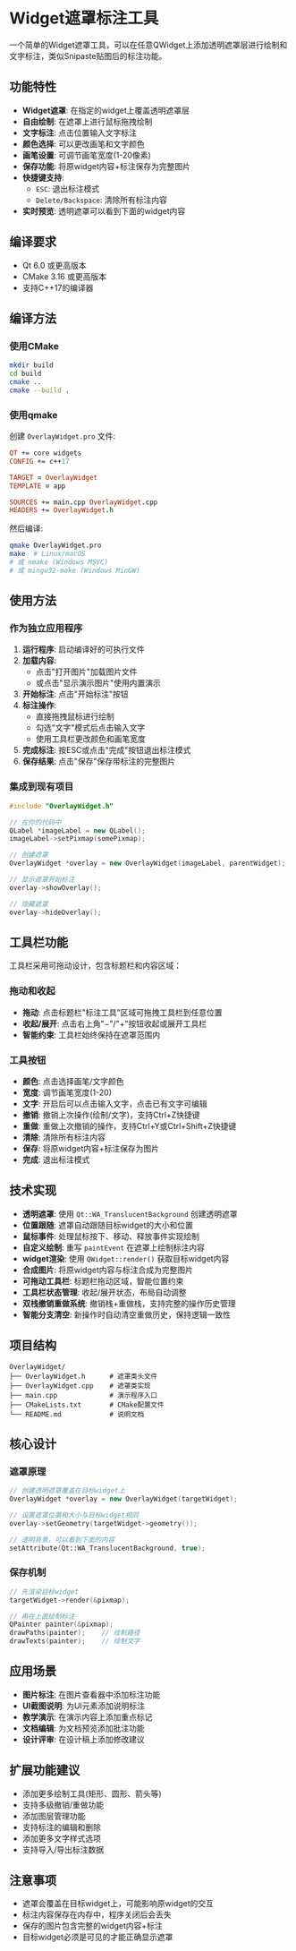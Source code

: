 # Widget遮罩标注工具

一个简单的Widget遮罩工具，可以在任意QWidget上添加透明遮罩层进行绘制和文字标注，类似Snipaste贴图后的标注功能。

## 功能特性

- **Widget遮罩**: 在指定的widget上覆盖透明遮罩层
- **自由绘制**: 在遮罩上进行鼠标拖拽绘制
- **文字标注**: 点击位置输入文字标注
- **颜色选择**: 可以更改画笔和文字颜色  
- **画笔设置**: 可调节画笔宽度(1-20像素)
- **保存功能**: 将原widget内容+标注保存为完整图片
- **快捷键支持**: 
  - `ESC`: 退出标注模式
  - `Delete/Backspace`: 清除所有标注内容
- **实时预览**: 透明遮罩可以看到下面的widget内容

## 编译要求

- Qt 6.0 或更高版本
- CMake 3.16 或更高版本  
- 支持C++17的编译器

## 编译方法

### 使用CMake

```bash
mkdir build
cd build
cmake ..
cmake --build .
```

### 使用qmake

创建 `OverlayWidget.pro` 文件:

```pro
QT += core widgets
CONFIG += c++17

TARGET = OverlayWidget
TEMPLATE = app

SOURCES += main.cpp OverlayWidget.cpp
HEADERS += OverlayWidget.h
```

然后编译:

```bash
qmake OverlayWidget.pro
make  # Linux/macOS
# 或 nmake (Windows MSVC)
# 或 mingw32-make (Windows MinGW)
```

## 使用方法

### 作为独立应用程序

1. **运行程序**: 启动编译好的可执行文件
2. **加载内容**: 
   - 点击"打开图片"加载图片文件
   - 或点击"显示演示图片"使用内置演示
3. **开始标注**: 点击"开始标注"按钮
4. **标注操作**:
   - 直接拖拽鼠标进行绘制
   - 勾选"文字"模式后点击输入文字
   - 使用工具栏更改颜色和画笔宽度
5. **完成标注**: 按ESC或点击"完成"按钮退出标注模式
6. **保存结果**: 点击"保存"保存带标注的完整图片

### 集成到现有项目

```cpp
#include "OverlayWidget.h"

// 在你的代码中
QLabel *imageLabel = new QLabel();
imageLabel->setPixmap(somePixmap);

// 创建遮罩
OverlayWidget *overlay = new OverlayWidget(imageLabel, parentWidget);

// 显示遮罩开始标注
overlay->showOverlay();

// 隐藏遮罩
overlay->hideOverlay();
```

## 工具栏功能

工具栏采用可拖动设计，包含标题栏和内容区域：

### 拖动和收起
- **拖动**: 点击标题栏"标注工具"区域可拖拽工具栏到任意位置
- **收起/展开**: 点击右上角"−"/"+"按钮收起或展开工具栏
- **智能约束**: 工具栏始终保持在遮罩范围内

### 工具按钮
- **颜色**: 点击选择画笔/文字颜色
- **宽度**: 调节画笔宽度(1-20)
- **文字**: 开启后可以点击输入文字，点击已有文字可编辑
- **撤销**: 撤销上次操作(绘制/文字)，支持Ctrl+Z快捷键
- **重做**: 重做上次撤销的操作，支持Ctrl+Y或Ctrl+Shift+Z快捷键
- **清除**: 清除所有标注内容
- **保存**: 将原widget内容+标注保存为图片
- **完成**: 退出标注模式

## 技术实现

- **透明遮罩**: 使用 `Qt::WA_TranslucentBackground` 创建透明遮罩
- **位置跟随**: 遮罩自动跟随目标widget的大小和位置
- **鼠标事件**: 处理鼠标按下、移动、释放事件实现绘制
- **自定义绘制**: 重写 `paintEvent` 在遮罩上绘制标注内容
- **widget渲染**: 使用 `QWidget::render()` 获取目标widget内容
- **合成图片**: 将原widget内容与标注合成为完整图片
- **可拖动工具栏**: 标题栏拖动区域，智能位置约束
- **工具栏状态管理**: 收起/展开状态，布局自动调整
- **双栈撤销重做系统**: 撤销栈+重做栈，支持完整的操作历史管理
- **智能分支清空**: 新操作时自动清空重做历史，保持逻辑一致性

## 项目结构

```
OverlayWidget/
├── OverlayWidget.h      # 遮罩类头文件
├── OverlayWidget.cpp    # 遮罩类实现
├── main.cpp             # 演示程序入口
├── CMakeLists.txt       # CMake配置文件
└── README.md            # 说明文档
```

## 核心设计

### 遮罩原理

```cpp
// 创建透明遮罩覆盖在目标widget上
OverlayWidget *overlay = new OverlayWidget(targetWidget);

// 设置遮罩位置和大小与目标widget相同
overlay->setGeometry(targetWidget->geometry());

// 透明背景，可以看到下面的内容
setAttribute(Qt::WA_TranslucentBackground, true);
```

### 保存机制

```cpp
// 先渲染目标widget
targetWidget->render(&pixmap);

// 再在上面绘制标注
QPainter painter(&pixmap);
drawPaths(painter);    // 绘制路径
drawTexts(painter);    // 绘制文字
```

## 应用场景

- **图片标注**: 在图片查看器中添加标注功能
- **UI截图说明**: 为UI元素添加说明标注
- **教学演示**: 在演示内容上添加重点标记
- **文档编辑**: 为文档预览添加批注功能
- **设计评审**: 在设计稿上添加修改建议

## 扩展功能建议

- 添加更多绘制工具(矩形、圆形、箭头等)
- 支持多级撤销/重做功能
- 添加图层管理功能
- 支持标注的编辑和删除
- 添加更多文字样式选项
- 支持导入/导出标注数据

## 注意事项

- 遮罩会覆盖在目标widget上，可能影响原widget的交互
- 标注内容保存在内存中，程序关闭后会丢失
- 保存的图片包含完整的widget内容+标注
- 目标widget必须是可见的才能正确显示遮罩